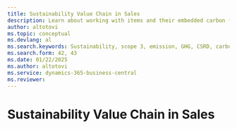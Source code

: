 ```yaml
---
title: Sustainability Value Chain in Sales
description: Learn about working with items and their embedded carbon footprints during the sales process.
author: altotovi
ms.topic: conceptual
ms.devlang: al
ms.search.keywords: Sustainability, scope 3, emission, GHG, CSRD, carbon, CO2, value chain, sales, invoice
ms.search.form: 42, 43
ms.date: 01/22/2025
ms.author: altotovi
ms.service: dynamics-365-business-central
ms.reviewer: 
---
```

# Sustainability Value Chain in Sales   
